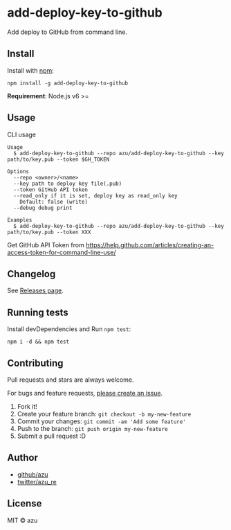 # add-deploy-key-to-github

Add deploy to GitHub from command line. 

## Install

Install with [npm](https://www.npmjs.com/):

    npm install -g add-deploy-key-to-github

**Requirement**: Node.js v6 >=

## Usage

CLI usage

    Usage
      $ add-deploy-key-to-github --repo azu/add-deploy-key-to-github --key path/to/key.pub --token $GH_TOKEN

    Options
      --repo <owner>/<name>
      --key path to deploy key file(.pub)
      --token GitHub API token
      --read_only if it is set, deploy key as read_only key 
        Default: false (write)
      --debug debug print

    Examples
      $ add-deploy-key-to-github --repo azu/add-deploy-key-to-github --key path/to/key.pub --token XXX

Get GitHub API Token from https://help.github.com/articles/creating-an-access-token-for-command-line-use/

## Changelog

See [Releases page](https://github.com/azu/add-deploy-key-to-github/releases).

## Running tests

Install devDependencies and Run `npm test`:

    npm i -d && npm test

## Contributing

Pull requests and stars are always welcome.

For bugs and feature requests, [please create an issue](https://github.com/azu/add-deploy-key-to-github/issues).

1. Fork it!
2. Create your feature branch: `git checkout -b my-new-feature`
3. Commit your changes: `git commit -am 'Add some feature'`
4. Push to the branch: `git push origin my-new-feature`
5. Submit a pull request :D

## Author

- [github/azu](https://github.com/azu)
- [twitter/azu_re](https://twitter.com/azu_re)

## License

MIT © azu
